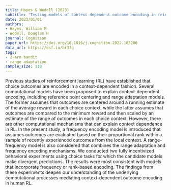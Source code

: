 ```yaml
---
title: Hayes & Wedell (2023)
subtitle: 'Testing models of context-dependent outcome encoding in reinforcement learning'
date: 2023/01/01
authors:
- Hayes, William M
- Wedell, Douglas H
journal: Cognition
paper_url: https://doi.org/10.1016/j.cognition.2022.105280
data_url: https://osf.io/br3fq
tags:
- 2-arm bandit
- range adaptation
sample_size: 110
---
```


Previous studies of reinforcement learning (RL) have established that choice outcomes are encoded in a context-dependent fashion. Several computational models have been proposed to explain context-dependent encoding, including reference point centering and range adaptation models. The former assumes that outcomes are centered around a running estimate of the average reward in each choice context, while the latter assumes that outcomes are compared to the minimum reward and then scaled by an estimate of the range of outcomes in each choice context. However, there are other computational mechanisms that can explain context dependence in RL. In the present study, a frequency encoding model is introduced that assumes outcomes are evaluated based on their proportional rank within a sample of recently experienced outcomes from the local context. A range-frequency model is also considered that combines the range adaptation and frequency encoding mechanisms. We conducted two fully incentivized behavioral experiments using choice tasks for which the candidate models make divergent predictions. The results were most consistent with models that incorporate frequency or rank-based encoding. The findings from these experiments deepen our understanding of the underlying computational processes mediating context-dependent outcome encoding in human RL.
